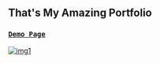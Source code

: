 ## That's My Amazing Portfolio

###  [`Demo Page`](https://myportfolio2023.netlify.app/)

[![img1](https://user-images.githubusercontent.com/98641231/200166287-930ee132-3bbf-4450-aa75-5349620429bc.png)](https://myportfolio2023.netlify.app/)
